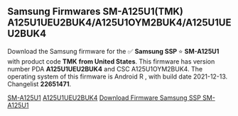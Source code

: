 <h2>Samsung Firmwares SM-A125U1(TMK) A125U1UEU2BUK4/A125U1OYM2BUK4/A125U1UEU2BUK4</h2>
Download the Samsung firmware for the ✅ <strong>Samsung SSP </strong> ⭐ <strong>SM-A125U1</strong> with product code <strong>TMK</strong> <strong> from United States</strong>. This firmware has version number PDA <strong>A125U1UEU2BUK4</strong> and CSC A125U1OYM2BUK4. The operating system of this firmware is Android R , with build date 2021-12-13. Changelist <strong>22651471</strong>.


[SM-A125U1](https://samfirm.shop/samsung/model/SM-A125U1)
[A125U1UEU2BUK4](https://samfirm.shop/samsung/pda/A125U1UEU2BUK4)
[Download Firmware Samsung SSP SM-A125U1](https://samfirm.shop/samsung/firmware/481839)
